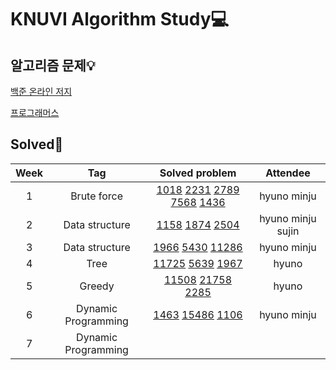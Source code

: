 # KNUVI Algorithm Study💻

## 알고리즘 문제💡

[백준 온라인 저지](https://www.acmicpc.net)

[프로그래머스](https://programmers.co.kr)

## Solved🥳

|Week|Tag|Solved problem|Attendee|
|:---:|:--:|:-----------:|:---:|
|1|Brute force|[1018](https://www.acmicpc.net/problem/1018) [2231](https://www.acmicpc.net/problem/2231) [2789](https://www.acmicpc.net/problem/2798) [7568](https://www.acmicpc.net/problem/7568) [1436](https://www.acmicpc.net/problem/1436)|hyuno minju|
|2|Data structure|[1158](https://www.acmicpc.net/problem/1158) [1874](https://www.acmicpc.net/problem/1874) [2504](https://www.acmicpc.net/problem/2504)|hyuno minju sujin|
|3|Data structure|[1966](https://www.acmicpc.net/problem/1966) [5430](https://www.acmicpc.net/problem/5430) [11286](https://www.acmicpc.net/problem/11286)|hyuno minju|
|4|Tree|[11725](https://www.acmicpc.net/problem/11725) [5639](https://www.acmicpc.net/problem/5639) [1967](https://www.acmicpc.net/problem/1967)|hyuno|
|5|Greedy|[11508](https://www.acmicpc.net/problem/11508) [21758](https://www.acmicpc.net/problem/21758) [2285](https://www.acmicpc.net/problem/2285)|hyuno|
|6|Dynamic Programming|[1463](https://www.acmicpc.net/problem/1463) [15486](https://www.acmicpc.net/problem/15486) [1106](https://www.acmicpc.net/problem/1106)|hyuno minju|
|7|Dynamic Programming||
